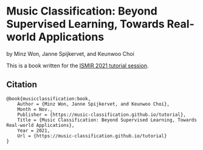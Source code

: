 # Music Classification: Beyond Supervised Learning, Towards Real-world Applications

by Minz Won, Janne Spijkervet, and Keunwoo Choi

This is a book written for the [ISMIR 2021 tutorial session](https://ismir2021.ismir.net/tutorials/).

## Citation
```
@book{musicclassification:book,
	Author = {Minz Won, Janne Spijkervet, and Keunwoo Choi},
	Month = Nov.,
	Publisher = {https://music-classification.github.io/tutorial},
	Title = {Music Classification: Beyond Supervised Learning, Towards Real-world Applications},
	Year = 2021,
	Url = {https://music-classification.github.io/tutorial}
}
```

